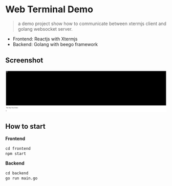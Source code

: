 # Web Terminal Demo

> a demo project show how to communicate between xtermjs client and golang websocket server.

* Frontend: Reactjs with Xtermjs
* Backend: Golang with beego framework

## Screenshot

![](img/demo.png)

## How to start

**Frontend**

```shell script
cd frontend
npm start
```

**Backend**

```shell script
cd backend
go run main.go
```